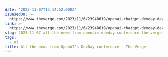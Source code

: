 ```yaml
---
date: '2023-11-07T13:14:52.000Z'
isBasedOn: >-
  https://www.theverge.com/2023/11/6/23948619/openai-chatgpt-devday-developer-conference-news
link: >-
  https://www.theverge.com/2023/11/6/23948619/openai-chatgpt-devday-developer-conference-news
slug: 2023-11-07-all-the-news-from-openais-devday-conference-the-verge
tags:
  - ai
title: All the news from OpenAI’s DevDay conference - The Verge
---
```


